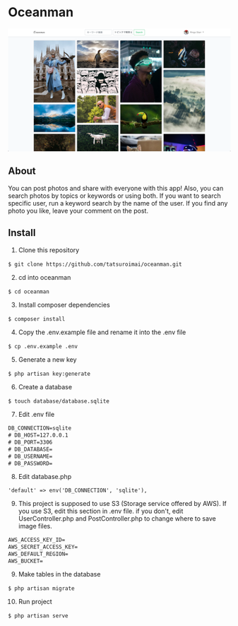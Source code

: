 # Oceanman

![](public/img/homeimage.png)
## About

You can post photos and share with everyone with this app! Also, you can search photos by topics or keywords or using both. If you want to search specific user, run a keyword search by the name of the user. If you find any photo you like, leave your comment on the post.
 
## Install

1. Clone this repository

```$ git clone https://github.com/tatsuroimai/oceanman.git```

2. cd into oceanman

```$ cd oceanman```

3. Install composer dependencies

```$ composer install```

4. Copy the .env.example file and rename it into the .env file

```$ cp .env.example .env```

5. Generate a new key

```$ php artisan key:generate```

6. Create a database

```$ touch database/database.sqlite```

7. Edit .env file

```
DB_CONNECTION=sqlite
# DB_HOST=127.0.0.1
# DB_PORT=3306
# DB_DATABASE=
# DB_USERNAME=
# DB_PASSWORD=
```

8. Edit database.php

```
'default' => env('DB_CONNECTION', 'sqlite'),
```

9. This project is supposed to use S3 (Storage service offered by AWS). If you use S3, edit this section in .env file. if you don't, edit UserController.php and PostController.php to change where to save image files.

```
AWS_ACCESS_KEY_ID=
AWS_SECRET_ACCESS_KEY=
AWS_DEFAULT_REGION=
AWS_BUCKET=
```

9. Make tables in the database

```$ php artisan migrate```

10. Run project

```$ php artisan serve```


